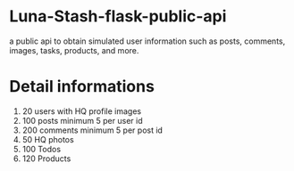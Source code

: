 # Luna-Stash-flask-public-api
a public api   to obtain simulated user information such as posts, comments, images, tasks, products, and more.

# Detail informations
1. 20 users with HQ profile images
2. 100 posts minimum 5 per user id
3. 200 comments minimum 5 per post id
4. 50 HQ photos
5. 100 Todos
6. 120 Products
